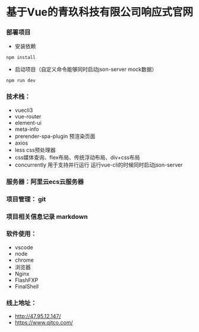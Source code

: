 # 基于Vue的青玖科技有限公司响应式官网

### 部署项目

* 安装依赖
```
npm install
```
* 启动项目（自定义命令能够同时启动json-server mock数据）
```
npm run dev
```

### 技术栈：

+ vuecli3
+ vue-router
+ element-ui
+ meta-info
+ prerender-spa-plugin 预渲染页面
+ axios
+ less css预处理器
+ css媒体查询、flex布局、传统浮动布局、div+css布局
+ concurrently 用于支持并行运行 运行vue-cli的时候同时启动json-server

### 服务器：阿里云ecs云服务器

### 项目管理： git

### 项目相关信息记录 markdown

### 软件使用：

+ vscode
+ node
+ chrome
+ 浏览器
+ Nginx
+ FlashFXP
+ FinalShell

### 线上地址：

+ http://47.95.12.147/
+ https://www.qjtco.com/
